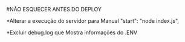 #NÃO ESQUECER ANTES DO DEPLOY

*Alterar a execução do servidor para Manual
"start": "node index.js",

*Excluir debug.log que Mostra informações do .ENV


